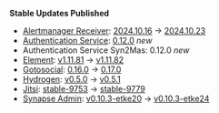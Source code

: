 **Stable Updates Published**

* [Alertmanager Receiver](https://github.com/metio/matrix-alertmanager-receiver): [2024.10.16](https://github.com/metio/matrix-alertmanager-receiver/releases/tag/2024.10.16) -> [2024.10.23](https://github.com/metio/matrix-alertmanager-receiver/releases/tag/2024.10.23)
* [Authentication Service](https://github.com/element-hq/matrix-authentication-service): [0.12.0](https://github.com/element-hq/matrix-authentication-service/releases/tag/0.12.0) _new_
* Authentication Service Syn2Mas: 0.12.0 _new_
* [Element](https://github.com/element-hq/element-web): [v1.11.81](https://github.com/element-hq/element-web/releases/tag/v1.11.81) -> [v1.11.82](https://github.com/element-hq/element-web/releases/tag/v1.11.82)
* [Gotosocial](https://github.com/superseriousbusiness/gotosocial): [0.16.0](https://github.com/superseriousbusiness/gotosocial/releases/tag/v0.16.0) -> [0.17.0](https://github.com/superseriousbusiness/gotosocial/releases/tag/v0.17.0)
* [Hydrogen](https://github.com/element-hq/hydrogen-web): [v0.5.0](https://github.com/element-hq/hydrogen-web/releases/tag/v0.5.0) -> [v0.5.1](https://github.com/element-hq/hydrogen-web/releases/tag/v0.5.1)
* [Jitsi](https://github.com/jitsi/docker-jitsi-meet): [stable-9753](https://github.com/jitsi/docker-jitsi-meet/releases/tag/stable-9753) -> [stable-9779](https://github.com/jitsi/docker-jitsi-meet/releases/tag/stable-9779)
* [Synapse Admin](https://github.com/etkecc/synapse-admin): [v0.10.3-etke20](https://github.com/etkecc/synapse-admin/releases/tag/v0.10.3-etke20) -> [v0.10.3-etke24](https://github.com/etkecc/synapse-admin/releases/tag/v0.10.3-etke24)
